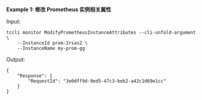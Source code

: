 **Example 1: 修改 Prometheus 实例相关属性**



Input: 

```
tccli monitor ModifyPrometheusInstanceAttributes --cli-unfold-argument  \
    --InstanceId prom-2rsas2 \
    --InstanceName my-prom-gg
```

Output: 
```
{
    "Response": {
        "RequestId": "3e0dff9d-9ed5-47c3-beb2-a42c1d69e1cc"
    }
}
```

